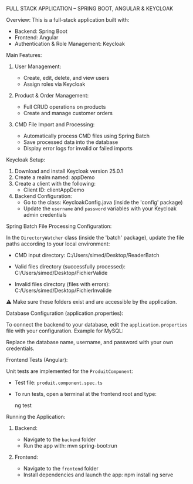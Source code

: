 FULL STACK APPLICATION – SPRING BOOT, ANGULAR & KEYCLOAK

Overview:
This is a full-stack application built with:
- Backend: Spring Boot
- Frontend: Angular
- Authentication & Role Management: Keycloak

Main Features:

1. User Management:
   - Create, edit, delete, and view users
   - Assign roles via Keycloak

2. Product & Order Management:
   - Full CRUD operations on products
   - Create and manage customer orders

3. CMD File Import and Processing:
   - Automatically process CMD files using Spring Batch
   - Save processed data into the database
   - Display error logs for invalid or failed imports

Keycloak Setup:

1. Download and install Keycloak version 25.0.1
2. Create a realm named: appDemo
3. Create a client with the following:
   - Client ID: clientAppDemo
4. Backend Configuration:
   - Go to the class: KeycloakConfig.java (inside the 'config' package)
   - Update the `username` and `password` variables with your Keycloak admin credentials

Spring Batch File Processing Configuration:

In the `DirectoryWatcher` class (inside the 'batch' package), update the file paths according to your local environment:

   - CMD input directory:
     C:/Users/simed/Desktop/ReaderBatch

   - Valid files directory (successfully processed):
     C:/Users/simed/Desktop/FichierValide

   - Invalid files directory (files with errors):
     C:/Users/simed/Desktop/FichierInvalide

⚠️ Make sure these folders exist and are accessible by the application.

Database Configuration (application.properties):

To connect the backend to your database, edit the `application.properties` file with your configuration. Example for MySQL:


Replace the database name, username, and password with your own credentials.

Frontend Tests (Angular):

Unit tests are implemented for the `ProduitComponent`:
   - Test file: `produit.component.spec.ts`
   - To run tests, open a terminal at the frontend root and type:

     ng test

Running the Application:

1. Backend:
   - Navigate to the `backend` folder
   - Run the app with:
     mvn spring-boot:run

2. Frontend:
   - Navigate to the `frontend` folder
   - Install dependencies and launch the app:
     npm install
     ng serve

